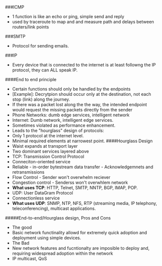 ###ICMP
 - 1 function is like an echo or ping, simple send and reply
  - used by traceroute to map and and measure path and delays between routers/link points

###SMTP
 - Protocol for sending emails.

###IP
 - Every device that is connected to the internet is at least followng the IP protocol, they can ALL speak IP.


####End to end principle
 - Certain functions should only be handled by the endpoints
  - [Example]: Decrytpion should occur only at the destination, not each stop (link) along the journey.
  - If there was a packet lost along the the way, the intended endpoint would request the missing packets directly from the sender
  - Phone Networks: dumb edge services, intelligent network
  - Internet: Dumb network, intelligent edge services.
  - Sometimes violated as performance enhancement.
- Leads to the "hourglass" design of protocols:
 - Only 1 protocol at the internet level.
  - Minimal required elements at narrowest point.
####Hourglass Design
 - Waist expands at transport layer
 - Two dominant services layered above
  - TCP: Transmission Control Protocol
   - Conneciton-oriented service
   - Reliable - in-order bytestream data transfer
    - Acknowledgemnets and retransmissions
   - Flow Control - Sender won't overwhelm reciever
   - Congestion control
    - Senderss won't overwhlem network
   - **What uses TCP**: HTTP, Telnet, SMTP, NNTP, BGP, IMAP, POP.
  - UDP: User DataGram Protocol
   - Connectionless service
   - **What uses UDP**: SNMP, NTP, NFS, RTP (streaming media, IP telephony, teleconferencing), multicast applications.

#####End-to-end/Hourglass design, Pros and Cons
- The good
 - Basic network functinality allowd for extremely quick adoption and deployment using simple devices.
- The Bad
 - New network features and fucntionalty are imposible to deploy and, requiring widespread adoption within the network
 - IP multicast, QoS


